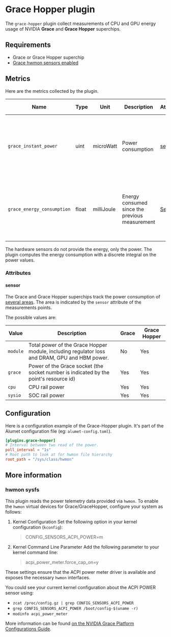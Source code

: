 # Grace Hopper plugin

The `grace-hopper` plugin collect measurements of CPU and GPU energy usage of NVIDIA **Grace** and **Grace Hopper** superchips.

## Requirements

- Grace or Grace Hopper superchip
- [Grace hwmon sensors enabled](#hwmon-sysfs)

## Metrics

Here are the metrics collected by the plugin.

|Name|Type|Unit|Description|Attributes|More information|
|----|----|----|-----------|----------|-----------------|
|`grace_instant_power`|uint|microWatt|Power consumption|[sensor](#sensor)| If the `resource_kind` is `LocalMachine` then the value is the sum of all sensors of the same type|
|`grace_energy_consumption`|float|milliJoule|Energy consumed since the previous measurement|[Sensor](#sensor)| If the `resource_kind` is `LocalMachine` then the value is the sum of all sensors of the same type |

The hardware sensors do not provide the energy, only the power.
The plugin computes the energy consumption with a discrete integral on the power values.

### Attributes

#### sensor

The Grace and Grace Hopper superchips track the power consumption of [several areas](https://docs.nvidia.com/grace-perf-tuning-guide/power-thermals.html#fig-grace-power-telemetry-sensors).
The area is indicated by the `sensor` attribute of the measurements points.

The possible values are:

|Value|Description|Grace|Grace Hopper|
|-----|-----------|-----|------------|
|`module`|Total power of the Grace Hopper module, including regulator loss and DRAM, GPU and HBM power.|No|Yes|
|`grace`|Power of the Grace socket (the socket number is indicated by the point's resource id)|Yes|Yes|
|`cpu`|CPU rail power|Yes|Yes|
|`sysio`|SOC rail power|Yes|Yes|

## Configuration

Here is a configuration example of the Grace-Hopper plugin. It's part of the Alumet configuration file (eg: `alumet-config.toml`).

```toml
[plugins.grace-hopper]
# Interval between two read of the power.
poll_interval = "1s"
# Root path to look at for hwmon file hierarchy
root_path = "/sys/class/hwmon"
```

## More information

### hwmon sysfs

This plugin reads the power telemetry data provided via `hwmon`.
To enable the `hwmon` virtual devices for Grace/GraceHopper, configure your system as follows:

1. Kernel Configuration
Set the following option in your kernel configuration (`kconfig`):
    > CONFIG_SENSORS_ACPI_POWER=m

1. Kernel Command Line Parameter
Add the following parameter to your kernel command line:
    > acpi_power_meter.force_cap_on=y

These settings ensure that the ACPI power meter driver is available and exposes the necessary `hwmon` interfaces.

You could see your current kernel configuration about the ACPI POWER sensor using:
- `zcat /proc/config.gz | grep CONFIG_SENSORS_ACPI_POWER`
- `grep CONFIG_SENSORS_ACPI_POWER /boot/config-$(uname -r)`
- `modinfo acpi_power_meter`

More information can be found [on the NVIDIA Grace Platform Configurations Guide](https://docs.nvidia.com/grace-patch-config-guide.pdf).
